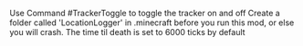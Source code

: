 Use Command #TrackerToggle to toggle the tracker on and off
Create a folder called 'LocationLogger' in .minecraft before you run this mod, or else you will crash.
The time til death is set to 6000 ticks by default 
